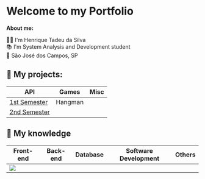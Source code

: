 # Welcome to my Portfolio

**About me:**

🧑‍🦱 I'm Henrique Tadeu da Silva <br/>
📚 I'm System Analysis and Development student <br/>
🏡 São José dos Campos, SP <br/>

## 💼 My projects:

|API|Games|Misc|
|---|---|---|
|[1st Semester](https://github.com/CodeDontBlow/Scrum-Tutor)|Hangman||
|[2nd Semester](https://github.com/CodeDontBlow/DocEye)|||

## 📖 My knowledge

|Front-end|Back-end|Database|Software Development|Others|
|---|---|---|---|---|
|<img src="https://img.shields.io/badge/HTML5-E34F26?style=for-the-badge&logo=html5&logoColor=white">|||||

